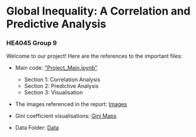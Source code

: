
# Global Inequality: A Correlation and Predictive Analysis
### HE4045 Group 9 

Welcome to our project! Here are the references to the important files:

- Main code: ["Project_Main.ipynb"](./Project_Main.ipynb)
  - Section 1: Correlation Analysis
  - Section 2: Predictive Analysis
  - Section 3: Visualisation
  
- The images referenced in the report: [Images](./Images)

- Gini coefficient visualisations: [Gini Maps](./Gini%20Maps)
  
- Data Folder: [Data](./Data%20Folder)

